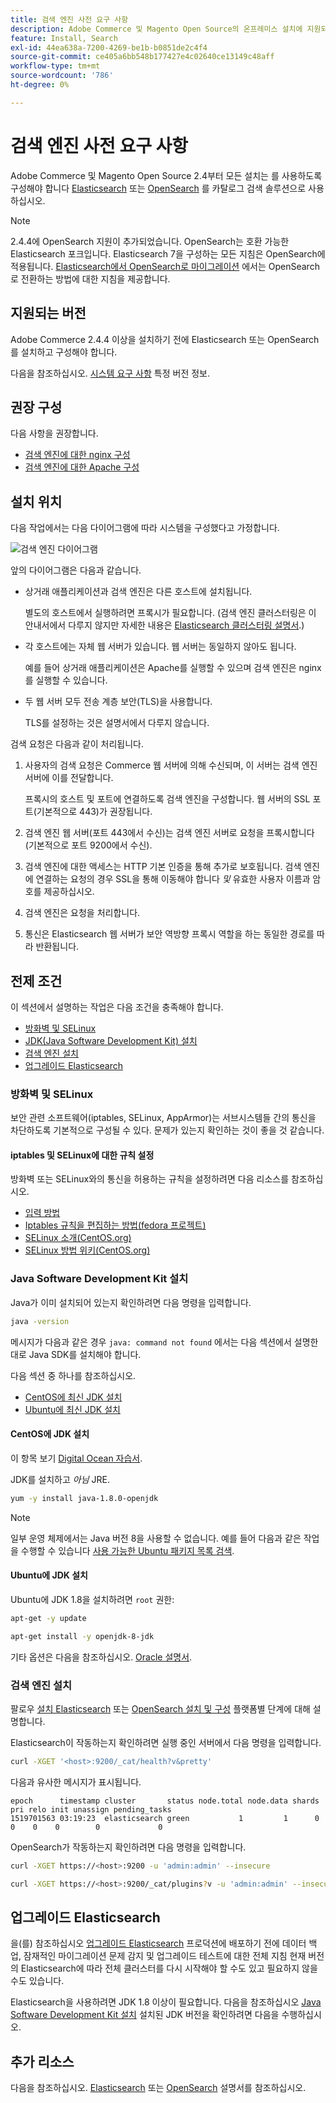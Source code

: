 ```yaml
---
title: 검색 엔진 사전 요구 사항
description: Adobe Commerce 및 Magento Open Source의 온프레미스 설치에 지원되는 검색 엔진 소프트웨어를 설치하고 구성하려면 다음 단계를 따르십시오.
feature: Install, Search
exl-id: 44ea638a-7200-4269-be1b-b0851de2c4f4
source-git-commit: ce405a6bb548b177427e4c02640ce13149c48aff
workflow-type: tm+mt
source-wordcount: '786'
ht-degree: 0%

---
```


# 검색 엔진 사전 요구 사항

Adobe Commerce 및 Magento Open Source 2.4부터 모든 설치는 를 사용하도록 구성해야 합니다 [Elasticsearch](https://www.elastic.co) 또는 [OpenSearch](https://opensearch.org/) 를 카탈로그 검색 솔루션으로 사용하십시오.

>[!NOTE]
>
>2.4.4에 OpenSearch 지원이 추가되었습니다. OpenSearch는 호환 가능한 Elasticsearch 포크입니다. Elasticsearch 7을 구성하는 모든 지침은 OpenSearch에 적용됩니다. [Elasticsearch에서 OpenSearch로 마이그레이션](../../../upgrade/prepare/opensearch-migration.md) 에서는 OpenSearch로 전환하는 방법에 대한 지침을 제공합니다.

## 지원되는 버전

Adobe Commerce 2.4.4 이상을 설치하기 전에 Elasticsearch 또는 OpenSearch를 설치하고 구성해야 합니다.

다음을 참조하십시오. [시스템 요구 사항](../../system-requirements.md) 특정 버전 정보.

## 권장 구성

다음 사항을 권장합니다.

* [검색 엔진에 대한 nginx 구성](configure-nginx.md)
* [검색 엔진에 대한 Apache 구성](configure-apache.md)

## 설치 위치

다음 작업에서는 다음 다이어그램에 따라 시스템을 구성했다고 가정합니다.

![검색 엔진 다이어그램](../../../assets/installation/search-engine-config.svg)

앞의 다이어그램은 다음과 같습니다.

* 상거래 애플리케이션과 검색 엔진은 다른 호스트에 설치됩니다.

  별도의 호스트에서 실행하려면 프록시가 필요합니다. (검색 엔진 클러스터링은 이 안내서에서 다루지 않지만 자세한 내용은 [Elasticsearch 클러스터링 설명서](https://www.elastic.co/guide/en/elasticsearch/guide/current/distributed-cluster.html).)

* 각 호스트에는 자체 웹 서버가 있습니다. 웹 서버는 동일하지 않아도 됩니다.

  예를 들어 상거래 애플리케이션은 Apache를 실행할 수 있으며 검색 엔진은 nginx를 실행할 수 있습니다.

* 두 웹 서버 모두 전송 계층 보안(TLS)을 사용합니다.

  TLS를 설정하는 것은 설명서에서 다루지 않습니다.

검색 요청은 다음과 같이 처리됩니다.

1. 사용자의 검색 요청은 Commerce 웹 서버에 의해 수신되며, 이 서버는 검색 엔진 서버에 이를 전달합니다.

   프록시의 호스트 및 포트에 연결하도록 검색 엔진을 구성합니다. 웹 서버의 SSL 포트(기본적으로 443)가 권장됩니다.

1. 검색 엔진 웹 서버(포트 443에서 수신)는 검색 엔진 서버로 요청을 프록시합니다(기본적으로 포트 9200에서 수신).

1. 검색 엔진에 대한 액세스는 HTTP 기본 인증을 통해 추가로 보호됩니다. 검색 엔진에 연결하는 요청의 경우 SSL을 통해 이동해야 합니다 *및* 유효한 사용자 이름과 암호를 제공하십시오.

1. 검색 엔진은 요청을 처리합니다.

1. 통신은 Elasticsearch 웹 서버가 보안 역방향 프록시 역할을 하는 동일한 경로를 따라 반환됩니다.

## 전제 조건

이 섹션에서 설명하는 작업은 다음 조건을 충족해야 합니다.

* [방화벽 및 SELinux](#firewall-and-selinux)
* [JDK(Java Software Development Kit) 설치](#install-the-java-software-development-kit)
* [검색 엔진 설치](#install-the-search-engine)
* [업그레이드 Elasticsearch](#upgrading-elasticsearch)

### 방화벽 및 SELinux

보안 관련 소프트웨어(iptables, SELinux, AppArmor)는 서브시스템들 간의 통신을 차단하도록 기본적으로 구성될 수 있다. 문제가 있는지 확인하는 것이 좋을 것 같습니다.

#### iptables 및 SELinux에 대한 규칙 설정

방화벽 또는 SELinux와의 통신을 허용하는 규칙을 설정하려면 다음 리소스를 참조하십시오.

* [입력 방법](https://help.ubuntu.com/community/IptablesHowTo)
* [Iptables 규칙을 편집하는 방법(fedora 프로젝트)](https://fedoraproject.org/wiki/How_to_edit_iptables_rules)
* [SELinux 소개(CentOS.org)](https://www.centos.org)
* [SELinux 방법 위키(CentOS.org)](https://wiki.centos.org/HowTos/SELinux)

### Java Software Development Kit 설치

Java가 이미 설치되어 있는지 확인하려면 다음 명령을 입력합니다.

```bash
java -version
```

메시지가 다음과 같은 경우 `java: command not found` 에서는 다음 섹션에서 설명한 대로 Java SDK를 설치해야 합니다.

다음 섹션 중 하나를 참조하십시오.

* [CentOS에 최신 JDK 설치](#install-the-jdk-on-centos)
* [Ubuntu에 최신 JDK 설치](#install-the-jdk-on-ubuntu)

#### CentOS에 JDK 설치

이 항목 보기 [Digital Ocean 자습서](https://www.digitalocean.com/community/tutorials/how-to-install-java-on-centos-and-fedora#install-oracle-java-8).

JDK를 설치하고 *아님* JRE.

```bash
yum -y install java-1.8.0-openjdk
```

>[!NOTE]
>
>일부 운영 체제에서는 Java 버전 8을 사용할 수 없습니다. 예를 들어 다음과 같은 작업을 수행할 수 있습니다 [사용 가능한 Ubuntu 패키지 목록 검색](https://packages.ubuntu.com/).

#### Ubuntu에 JDK 설치

Ubuntu에 JDK 1.8을 설치하려면 `root` 권한:

```bash
apt-get -y update
```

```bash
apt-get install -y openjdk-8-jdk
```

기타 옵션은 다음을 참조하십시오. [Oracle 설명서](https://docs.oracle.com/javase/8/docs/technotes/guides/install/install_overview.html).

### 검색 엔진 설치

팔로우 [설치 Elasticsearch](https://www.elastic.co/guide/en/elasticsearch/reference/current/install-elasticsearch.html) 또는 [OpenSearch 설치 및 구성](https://opensearch.org/docs/latest/opensearch/install/index/) 플랫폼별 단계에 대해 설명합니다.

Elasticsearch이 작동하는지 확인하려면 실행 중인 서버에서 다음 명령을 입력합니다.

```bash
curl -XGET '<host>:9200/_cat/health?v&pretty'
```

다음과 유사한 메시지가 표시됩니다.

```terminal
epoch      timestamp cluster       status node.total node.data shards pri relo init unassign pending_tasks
1519701563 03:19:23  elasticsearch green           1         1      0   0    0    0        0             0
```

OpenSearch가 작동하는지 확인하려면 다음 명령을 입력합니다.

```bash
curl -XGET https://<host>:9200 -u 'admin:admin' --insecure
```

```bash
curl -XGET https://<host>:9200/_cat/plugins?v -u 'admin:admin' --insecure
```

## 업그레이드 Elasticsearch

을(를) 참조하십시오 [업그레이드 Elasticsearch](https://www.elastic.co/guide/en/elasticsearch/reference/current/setup-upgrade.html) 프로덕션에 배포하기 전에 데이터 백업, 잠재적인 마이그레이션 문제 감지 및 업그레이드 테스트에 대한 전체 지침 현재 버전의 Elasticsearch에 따라 전체 클러스터를 다시 시작해야 할 수도 있고 필요하지 않을 수도 있습니다.

Elasticsearch을 사용하려면 JDK 1.8 이상이 필요합니다. 다음을 참조하십시오 [Java Software Development Kit 설치](#install-the-java-software-development-kit) 설치된 JDK 버전을 확인하려면 다음을 수행하십시오.

## 추가 리소스

다음을 참조하십시오. [Elasticsearch](https://www.elastic.co/guide/en/elasticsearch/reference/current/index.html) 또는 [OpenSearch](https://opensearch.org/docs/latest/) 설명서를 참조하십시오.
